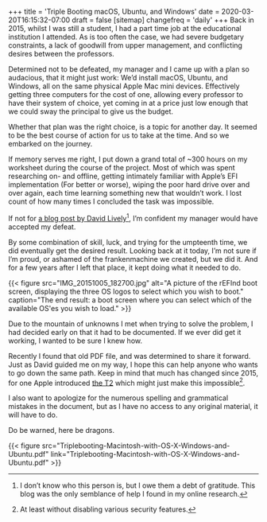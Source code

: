 +++
title = 'Triple Booting macOS, Ubuntu, and Windows'
date = 2020-03-20T16:15:32-07:00
draft = false
[sitemap]
    changefreq = 'daily'
+++
Back in 2015, whilst I was still a student, I had a part time job at the educational institution I attended. As is too often the case, we had severe budgetary constraints, a lack of goodwill from upper management, and conflicting desires between the professors.

<!--more-->

Determined not to be defeated, my manager and I came up with a plan so audacious, that it might just work: We’d install macOS, Ubuntu, and Windows, all on the same physical Apple Mac mini devices. Effectively getting three computers for the cost of one, allowing every professor to have their system of choice, yet coming in at a price just low enough that we could sway the principal to give us the budget.

Whether that plan was the right choice, is a topic for another day. It seemed to be the best course of action for us to take at the time. And so we embarked on the journey.

If memory serves me right, I put down a grand total of ~300 hours on my worksheet during the course of the project. Most of which was spent researching on- and offline, getting intimately familiar with Apple’s EFI implementation (For better or worse), wiping the poor hard drive over and over again, each time learning something new that wouldn’t work. I lost count of how many times I concluded the task was impossible.

If not for [a blog post by David Lively](http://davidlively.com/notes/macbook-pro-triple-boot/)[^1], I’m confident my manager would have accepted my defeat.

By some combination of skill, luck, and trying for the umpteenth time, we did eventually get the desired result.
Looking back at it today, I’m not sure if I’m proud, or ashamed of the frankenmachine we created, but we did it. And for a few years after I left that place, it kept doing what it needed to do.

{{< figure src="IMG_20151005_182700.jpg" alt="A picture of the rEFInd boot screen, displaying the three OS logos to select which you wish to boot." caption="The end result: a boot screen where you can select which of the available OS'es you wish to load." >}}

Due to the mountain of unknowns I met when trying to solve the problem, I had decided early on that it had to be documented. If we ever did get it working, I wanted to be sure I knew how.

Recently I found that old PDF file, and was determined to share it forward. Just as David guided me on my way, I hope this can help anyone who wants to go down the same path. Keep in mind that much has changed since 2015, for one Apple introduced [the T2](https://support.apple.com/en-us/HT208862) which might just make this impossible[^2].

I also want to apologize for the numerous spelling and grammatical mistakes in the document, but as I have no access to any original material, it will have to do.

Do be warned, here be dragons.

{{< figure src="Triplebooting-Macintosh-with-OS-X-Windows-and-Ubuntu.pdf" link="Triplebooting-Macintosh-with-OS-X-Windows-and-Ubuntu.pdf" >}}

[^1]: I don’t know who this person is, but I owe them a debt of gratitude. This blog was the only semblance of help I found in my online research.

[^2]: At least without disabling various security features.
